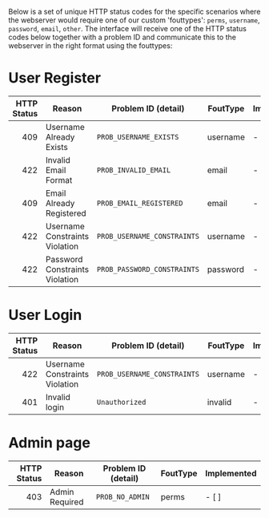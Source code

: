 Below is a set of unique HTTP status codes for the specific scenarios where the webserver would require one of our custom 'fouttypes': `perms`, `username`, `password`, `email`, `other`.
The interface will receive one of the HTTP status codes below together with a problem ID and communicate this to the webserver in the right format using the fouttypes:

# User Register

| HTTP Status | Reason                          | Problem ID (detail)          | FoutType | Implemented |
|------------:|---------------------------------|------------------------------|----------|-------------|
|         409 | Username Already Exists         | `PROB_USERNAME_EXISTS`       | username |   - [x]     |
|         422 | Invalid Email Format            | `PROB_INVALID_EMAIL`         | email    |   - [x]     |
|         409 | Email Already Registered        | `PROB_EMAIL_REGISTERED`      | email    |   - [x]     |
|         422 | Username Constraints Violation  | `PROB_USERNAME_CONSTRAINTS`  | username |   - [x]     |
|         422 | Password Constraints Violation  | `PROB_PASSWORD_CONSTRAINTS`  | password |   - [ ]     |

# User Login

| HTTP Status | Reason                          | Problem ID (detail)          | FoutType | Implemented |
|------------:|---------------------------------|------------------------------|----------|-------------|
|         422 | Username Constraints Violation  | `PROB_USERNAME_CONSTRAINTS`  | username |   - [x]     |
|         401 | Invalid login                   | `Unauthorized`               | invalid  |   - [x]     |

# Admin page

| HTTP Status | Reason                          | Problem ID (detail)          | FoutType | Implemented |
|------------:|---------------------------------|------------------------------|----------|-------------|
|         403 | Admin Required                  | `PROB_NO_ADMIN`              | perms    |   - [ ]     |
